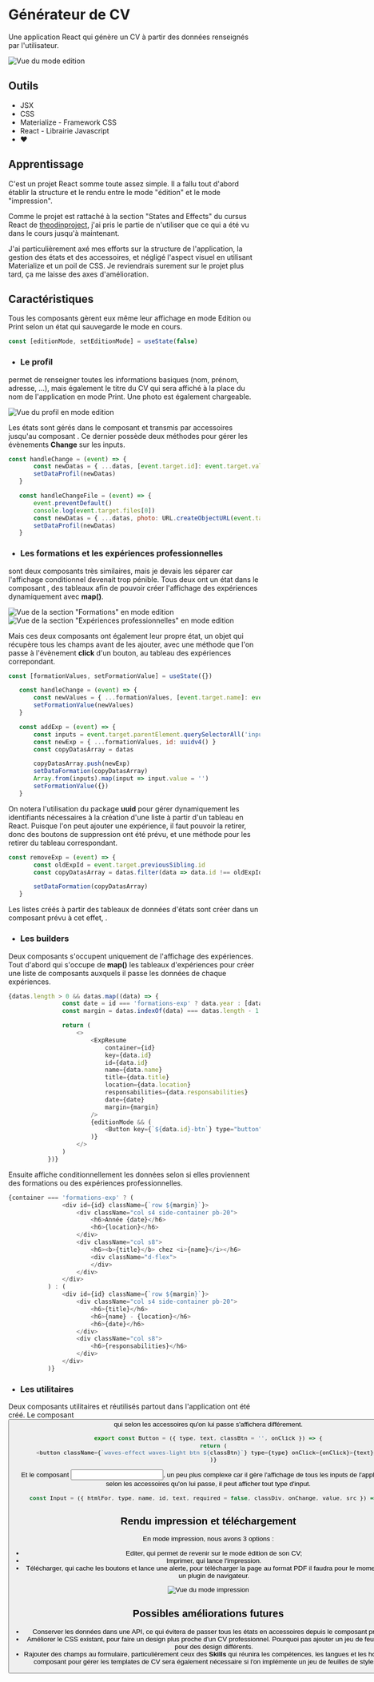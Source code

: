 # Générateur de CV

Une application React qui génère un CV à partir des données renseignés par l'utilisateur.

![Vue du mode edition](./src/assets/img/cv_generator-editmode.png)

## Outils

- JSX
- CSS
- Materialize - Framework CSS
- React - Librairie Javascript
- ❤️

## Apprentissage

C'est un projet React somme toute assez simple. Il a fallu tout d'abord établir la structure et le rendu entre le mode "édition" et le mode "impression".

Comme le projet est rattaché à la section "States and Effects" du cursus React de [theodinproject](https://www.theodinproject.com/paths/full-stack-ruby-on-rails/courses/react#states-and-effects), j'ai pris le partie de n'utiliser que ce qui a été vu dans le cours jusqu'à maintenant.

J'ai particulièrement axé mes efforts sur la structure de l'application, la gestion des états et des accessoires, et négligé l'aspect visuel en utilisant Materialize et un poil de CSS. Je reviendrais surement sur le projet plus tard, ça me laisse des axes d'amélioration.

## Caractéristiques

Tous les composants gèrent eux même leur affichage en mode Edition ou Print selon un état qui sauvegarde le mode en cours.
```js
const [editionMode, setEditionMode] = useState(false)
```

 - ### Le profil
 permet de renseigner toutes les informations basiques (nom, prénom, adresse, ...), mais également le titre du CV qui sera affiché à la place du nom de l'application en mode Print. Une photo est également chargeable.

 ![Vue du profil en mode edition](./src/assets/img/cv_generator-profil.png)

 Les états sont gérés dans le composant **<App/>** et transmis par accessoires jusqu'au composant **<Profil/>**. Ce dernier possède deux méthodes pour gérer les évènements **Change** sur les inputs.
 ```js
 const handleChange = (event) => {
        const newDatas = { ...datas, [event.target.id]: event.target.value }
        setDataProfil(newDatas)
    }

    const handleChangeFile = (event) => {
        event.preventDefault()
        console.log(event.target.files[0])
        const newDatas = { ...datas, photo: URL.createObjectURL(event.target.files[0]) }
        setDataProfil(newDatas)
    }
 ```
 - ### Les formations et les expériences professionnelles
 sont deux composants très similaires, mais je devais les séparer car l'affichage conditionnel devenait trop pénible. Tous deux ont un état dans le composant **<App/>**, des tableaux afin de pouvoir créer l'affichage des expériences dynamiquement avec **map()**.
 
 ![Vue de la section "Formations" en mode edition](./src/assets/img/cv_generator-formation.png)
 ![Vue de la section "Expériences professionnelles" en mode edition](./src/assets/img/cv_generator-experiences_pro.png)
 
 Mais ces deux composants ont également leur propre état, un objet qui récupère tous les champs avant de les ajouter, avec une méthode que l'on passe à l'évènement **click** d'un bouton, au tableau des expériences correpondant.
 ```js
 const [formationValues, setFormationValue] = useState({})

    const handleChange = (event) => {
        const newValues = { ...formationValues, [event.target.name]: event.target.value }
        setFormationValue(newValues)
    }

    const addExp = (event) => {
        const inputs = event.target.parentElement.querySelectorAll('input')
        const newExp = { ...formationValues, id: uuidv4() }
        const copyDatasArray = datas

        copyDatasArray.push(newExp)
        setDataFormation(copyDatasArray)
        Array.from(inputs).map(input => input.value = '')
        setFormationValue({})
    }
 ```
 On notera l'utilisation du package **uuid** pour gérer dynamiquement les identifiants nécessaires à la création d'une liste à partir d'un tableau en React. Puisque l'on peut ajouter une expérience, il faut pouvoir la retirer, donc des boutons de suppression ont été prévu, et une méthode pour les retirer du tableau correspondant.
 ```js
 const removeExp = (event) => {
        const oldExpId = event.target.previousSibling.id
        const copyDatasArray = datas.filter(data => data.id !== oldExpId)

        setDataFormation(copyDatasArray)
    }
 ```
 Les listes créés à partir des tableaux de données d'états sont créer dans un composant prévu à cet effet, **<ExpContainer/>**.
 - ### Les builders
 Deux composants s'occupent uniquement de l'affichage des expériences. Tout d'abord **<ExpContainer/>** qui s'occupe de **map()** les tableaux d'expériences pour créer une liste de composants **<ExpResume/>** auxquels il passe les données de chaque expériences.
 ```js
 {datas.length > 0 && datas.map((data) => {
                const date = id === 'formations-exp' ? data.year : [data.startDate, data.endDate]
                const margin = datas.indexOf(data) === datas.length - 1 ? 'mb-0' : ''

                return (
                    <>
                        <ExpResume
                            container={id}
                            key={data.id}
                            id={data.id}
                            name={data.name}
                            title={data.title}
                            location={data.location}
                            responsabilities={data.responsabilities}
                            date={date}
                            margin={margin}
                        />
                        {editionMode && (
                            <Button key={`${data.id}-btn`} type="button" text="Supprimer" onClick={removeExp} />
                        )}
                    </>
                )
            })}
 ```
 Ensuite **<ExpResume/>** affiche conditionnellement les données selon si elles proviennent des formations ou des expériences professionnelles.
 ```js
 {container === 'formations-exp' ? (
                <div id={id} className={`row ${margin}`}>
                    <div className="col s4 side-container pb-20">
                        <h6>Année {date}</h6>
                        <h6>{location}</h6>
                    </div>
                    <div className="col s8">
                        <h6><b>{title}</b> chez <i>{name}</i></h6>
                        <div className="d-flex">
                        </div>
                    </div>
                </div>
            ) : (
                <div id={id} className={`row ${margin}`}>
                    <div className="col s4 side-container pb-20">
                        <h6>{title}</h6>
                        <h6>{name} - {location}</h6>
                        <h6>{date}</h6>
                    </div>
                    <div className="col s8">
                        <h6>{responsabilities}</h6>
                    </div>
                </div>
            )}
 ```
 - ### Les utilitaires
 Deux composants utilitaires et réutilisés partout dans l'application ont été créé. Le composant **<Button/>** qui selon les accessoires qu'on lui passe s'affichera différement.
 ```js
 export const Button = ({ type, text, classBtn = '', onClick }) => {
    return (
        <button className={`waves-effect waves-light btn ${classBtn}`} type={type} onClick={onClick}>{text}</button>
    )}
 ```
 Et le composant **<Input/>**, un peu plus complexe car il gère l'affichage de tous les inputs de l'application, selon les accessoires qu'on lui passe, il peut afficher tout type d'input.
 ```js
 const Input = ({ htmlFor, type, name, id, text, required = false, classDiv, onChange, value, src }) => {}
 ```

## Rendu impression et téléchargement

En mode impression, nous avons 3 options :
- Editer, qui permet de revenir sur le mode édition de son CV;
- Imprimer, qui lance l'impression.
- Télécharger, qui cache les boutons et lance une alerte, pour télécharger la page au format PDF il faudra pour le moment utiliser un plugin de navigateur.

![Vue du mode impression](./src/assets/img/cv_generator-printmode.png)

## Possibles améliorations futures

- Conserver les données dans une API, ce qui évitera de passer tous les états en accessoires depuis le composant principal.
- Améliorer le CSS existant, pour faire un design plus proche d'un CV professionnel. Pourquoi pas ajouter un jeu de feuilles CSS pour des design différents.
- Rajouter des champs au formulaire, particulièrement ceux des **Skills** qui réunira les compétences, les langues et les hobbies. Un composant pour gérer les templates de CV sera également nécessaire si l'on implémente un jeu de feuilles de styles CSS.
